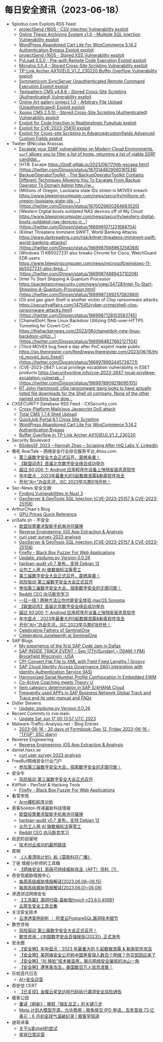 # 每日安全资讯（2023-06-18）

- Sploitus.com Exploits RSS Feed
  - [projectSend r1605 - CSV injection Vulnerability exploit](https://sploitus.com/exploit?id=1337DAY-ID-38787&utm_source=rss&utm_medium=rss)
  - [Online Thesis Archiving System v1.0 - Multiple SQL injection Vulnerability exploit](https://sploitus.com/exploit?id=1337DAY-ID-38793&utm_source=rss&utm_medium=rss)
  - [WordPress Abandoned Cart Lite For WooCommerce 5.14.2 Authentication Bypass Exploit exploit](https://sploitus.com/exploit?id=1337DAY-ID-38795&utm_source=rss&utm_medium=rss)
  - [projectSend r1605 - Stored XSS Vulnerability exploit](https://sploitus.com/exploit?id=1337DAY-ID-38788&utm_source=rss&utm_medium=rss)
  - [PyLoad 0.5.0 - Pre-auth Remote Code Execution Exploit exploit](https://sploitus.com/exploit?id=1337DAY-ID-38792&utm_source=rss&utm_medium=rss)
  - [Monstra 3.0.4 - Stored Cross-Site Scripting Vulnerability exploit](https://sploitus.com/exploit?id=1337DAY-ID-38789&utm_source=rss&utm_medium=rss)
  - [TP-Link Archer AX10(EU)_V1.2_230220 Buffer Overflow Vulnerability exploit](https://sploitus.com/exploit?id=1337DAY-ID-38797&utm_source=rss&utm_medium=rss)
  - [Symmetricom SyncServer Unauthenticated Remote Command Execution Exploit exploit](https://sploitus.com/exploit?id=1337DAY-ID-38796&utm_source=rss&utm_medium=rss)
  - [Textpattern CMS v4.8.8 - Stored Cross-Site Scripting (Authenticated) Vulnerability exploit](https://sploitus.com/exploit?id=1337DAY-ID-38791&utm_source=rss&utm_medium=rss)
  - [Online Art gallery project 1.0 - Arbitrary File Upload (Unauthenticated) Exploit exploit](https://sploitus.com/exploit?id=1337DAY-ID-38794&utm_source=rss&utm_medium=rss)
  - [Xoops CMS 2.5.10 - Stored Cross-Site Scripting (Authenticated) Vulnerability exploit](https://sploitus.com/exploit?id=1337DAY-ID-38790&utm_source=rss&utm_medium=rss)
  - [Exploit for Code Injection in Realtimelogic Fuguhub exploit](https://sploitus.com/exploit?id=FE4415B9-2F36-5479-80CC-6ED8739C0213&utm_source=rss&utm_medium=rss)
  - [Exploit for CVE-2023-25610 exploit](https://sploitus.com/exploit?id=76B7057A-7383-50C9-AE93-8211298C01F0&utm_source=rss&utm_medium=rss)
  - [Exploit for Cross-site Scripting in Advancedcustomfields Advanced Custom Fields exploit](https://sploitus.com/exploit?id=C6C72032-E4AB-5511-B2BB-0035FE5B8826&utm_source=rss&utm_medium=rss)
- Twitter @Nicolas Krassas
  - [Escalate your SSRF vulnerabilities on Modern Cloud Environments. `surf` allows you to filter a list of hosts, returning a list of viable SSRF candidat...](https://twitter.com/Dinosn/status/1670145343000924160)
  - [HTB: Escape https://0xdf.gitlab.io/2023/06/17/htb-escape.html](https://twitter.com/Dinosn/status/1670144829060161538)
  - [BackupOperatorToolkit - The BackupOperatorToolkit Contains Different Techniques Allowing You To Escalate From Backup Operator To Domain Admin http://w...](https://twitter.com/Dinosn/status/1670032714467008512)
  - [Millions of Oregon, Louisiana state IDs stolen in MOVEit breach https://www.bleepingcomputer.com/news/security/millions-of-oregon-louisiana-state-ids-...](https://twitter.com/Dinosn/status/1670029800264683520)
  - [Western Digital boots outdated NAS devices off of My Cloud https://www.bleepingcomputer.com/news/security/western-digital-boots-outdated-nas-devices-o...](https://twitter.com/Dinosn/status/1669991071231688704)
  - [Killnet Threatens Imminent SWIFT, World Banking Attacks https://www.darkreading.com/risk/killnet-threatens-imminent-swift-world-banking-attacks](https://twitter.com/Dinosn/status/1669987668963258368)
  - [Windows 11 KB5027231 also breaks Chrome for Cisco, WatchGuard EDR users https://www.bleepingcomputer.com/news/microsoft/windows-11-kb5027231-also-brea...](https://twitter.com/Dinosn/status/1669987488943710208)
  - [Intel To Start Shipping A Quantum Processor https://packetstormsecurity.com/news/view/34728/Intel-To-Start-Shipping-A-Quantum-Processor.html](https://twitter.com/Dinosn/status/1669987289257082880)
  - [Oil and gas giant Shell is another victim of Clop ransomware attacks https://securityaffairs.com/147545/cyber-crime/shell-clop-ransomware-attacks.html](https://twitter.com/Dinosn/status/1669987128103583745)
  - [ChamelDoH: New Linux Backdoor Utilizing DNS-over-HTTPS Tunneling for Covert CnC https://thehackernews.com/2023/06/chameldoh-new-linux-backdoor-utilizi...](https://twitter.com/Dinosn/status/1669984827662127104)
  - [Third MOVEit bug fixed a day after PoC exploit made public https://go.theregister.com/feed/www.theregister.com/2023/06/16/third_moveit_bug_fixed/](https://twitter.com/Dinosn/status/1669978992445726721)
  - [CVE-2023-2847: Local privilege escalation vulnerability in ESET products https://securityonline.info/cve-2023-2847-local-privilege-escalation-vulnerab...](https://twitter.com/Dinosn/status/1669978909218095105)
  - [RT John Hammond: cl0p ransomware gang looks to have actually listed file downloads for the Shell oil company. None of the other named victims have dow...](https://twitter.com/_JohnHammond/status/1669905301808742401)
- CXSECURITY Database RSS Feed - CXSecurity.com
  - [Cross-Platform Malicious Javascript DoS attack](https://cxsecurity.com/issue/WLB-2023060037)
  - [Total CMS 1.7.4 Shell Upload](https://cxsecurity.com/issue/WLB-2023060036)
  - [QuickJob Portal 6.1 Cross Site Scripting](https://cxsecurity.com/issue/WLB-2023060035)
  - [WordPress Abandoned Cart Lite For WooCommerce 5.14.2 Authentication Bypass](https://cxsecurity.com/issue/WLB-2023060034)
  - [Buffer Overflow in TP-Link Archer AX10(EU)_V1.2_230220](https://cxsecurity.com/issue/WLB-2023060033)
- Security Boulevard
  - [BSidesSF 2023 – Hannah Zhao – Scraping After HiQ Labs V. LinkedIn](https://securityboulevard.com/2023/06/bsidessf-2023-hannah-zhao-scraping-after-hiq-labs-v-linkedin/)
- 嘶吼 RoarTalk – 网络安全行业综合服务平台,4hou.com
  - [第三届数字安全大会正式召开，震撼来袭！](https://www.4hou.com/posts/m02n)
  - [【联盟动态】首届北京数字安全峰会成功举办](https://www.4hou.com/posts/8zoW)
  - [超过 60,000 个 Android 应用程序在设备上悄悄安装恶意软件](https://www.4hou.com/posts/PKY2)
  - [年中盘点：2023年最重大的5起数据泄露&amp;勒索软件攻击](https://www.4hou.com/posts/kj7K)
  - [开创“AI+”办会先河，ISC 2023早鸟票618开抢！](https://www.4hou.com/posts/lkvV)
- Sec-News 安全文摘
  - [Finding Vulnerabilities in Nuxt 3](https://govuln.com/news/url/4Vna)
  - [GeoServer & GeoTools SQL Injection (CVE-2023-25157 & CVE-2023-25158)](https://govuln.com/news/url/LXao)
- ArthurChiao's Blog
  - [GPU Prices Quick Reference](https://arthurchiao.github.io/blog/gpu-prices/)
- unSafe.sh - 不安全
  - [欧盟投票要求智能手机电池可替换](https://buaq.net/go-169198.html)
  - [Reverse Engineering: iOS App Extraction & Analysis](https://buaq.net/go-169195.html)
  - [curl user survey 2023 analysis](https://buaq.net/go-169196.html)
  - [GeoServer & GeoTools SQL Injection (CVE-2023-25157 & CVE-2023-25158)](https://buaq.net/go-169177.html)
  - [Firefly - Black Box Fuzzer For Web Applications](https://buaq.net/go-169182.html)
  - [Update: zipdump.py Version 0.0.26](https://buaq.net/go-169168.html)
  - [harbian-audit v0.7 发布，支持 Debian 12](https://buaq.net/go-169186.html)
  - [众包工人用 AI 做数据标注等零工](https://buaq.net/go-169187.html)
  - [第三届数字安全大会正式召开，震撼来袭！](https://buaq.net/go-169169.html)
  - [风险驱动 第三届数字安全大会正式召开](https://buaq.net/go-169164.html)
  - [参加第三届数字安全大会，探索数字安全的无限可能！](https://buaq.net/go-169156.html)
  - [Reddit CEO 向马斯克学习](https://buaq.net/go-169188.html)
  - [一日一技 | 两种方法让你也能安全体验 macOS Sonoma](https://buaq.net/go-169163.html)
  - [【联盟动态】首届北京数字安全峰会成功举办](https://buaq.net/go-169144.html)
  - [超过 60,000 个 Android 应用程序在设备上悄悄安装恶意软件](https://buaq.net/go-169145.html)
  - [年中盘点：2023年最重大的5起数据泄露&amp;勒索软件攻击](https://buaq.net/go-169146.html)
  - [开创“AI+”办会先河，ISC 2023早鸟票618开抢！](https://buaq.net/go-169147.html)
  - [Celebrating Fathers of SentinelOne](https://buaq.net/go-169123.html)
  - [Celebrating Juneteenth at SentinelOne](https://buaq.net/go-169124.html)
- SAP Blogs
  - [My experience of the first SAP Code Jam in Dallas](https://blogs.sap.com/2023/06/17/my-experience-of-the-first-sap-code-jam-in-dallas/)
  - [SAP INSIDE TRACK EVENT – Sep 17Th(Sunday) – (10AM-1 PM) Brookfield Wisconsin -USA](https://blogs.sap.com/2023/06/17/sap-inside-track-event-sep-17th-brookfield-wisconsin-usa/)
  - [CPI-Convert Flat File to XML with Field Fixed Lengths | Groovy](https://blogs.sap.com/2023/06/17/cpi-convert-flat-file-to-xml-with-field-fixed-lengths-groovy/)
  - [SAP Cloud Identity Access Governance (IAG) integration with Identity Authentication Service (IAS)](https://blogs.sap.com/2023/06/17/sap-cloud-identity-access-governance-iag-integration-with-identity-authentication-service-ias/)
  - [Harmonized Serial Number Profile Configuration In Embedded EWM](https://blogs.sap.com/2023/06/17/harmonized-serial-number-profile-configuration-in-embedded-ewm/)
  - [Co-Active Coaching meets Theory U](https://blogs.sap.com/2023/06/17/co-active-coaching-meets-theory-u/)
  - [Item category determination in SAP S/4HANA Cloud](https://blogs.sap.com/2023/06/17/item-category-determination-in-sap-s-4hana-cloud/)
  - [Frequently used APPs in SAP Business Network Global Track and Trace and its user manual and FAQs](https://blogs.sap.com/2023/06/17/frequently-used-apps-in-sap-business-network-global-track-and-trace-and-its-user-manual-and-faqs/)
- Didier Stevens
  - [Update: zipdump.py Version 0.0.26](https://blog.didierstevens.com/2023/06/17/update-zipdump-py-version-0-0-26/)
- Recent Commits to cve:main
  - [Update Sat Jun 17 00:13:57 UTC 2023](https://github.com/trickest/cve/commit/2fca7b0a992a836a7aeb6429487878df250b634a)
- Malware-Traffic-Analysis.net - Blog Entries
  - [2023-06-16 - 30 days of Formbook: Day 12, Friday 2023-06-16 - "TFGP" (ISC diary)](https://www.malware-traffic-analysis.net/2023/06/16/index.html)
- Reverse Engineering
  - [Reverse Engineering: iOS App Extraction & Analysis](https://www.reddit.com/r/ReverseEngineering/comments/14btdk4/reverse_engineering_ios_app_extraction_analysis/)
- daniel.haxx.se
  - [curl user survey 2023 analysis](https://daniel.haxx.se/blog/2023/06/17/curl-user-survey-2023-analysis/)
- FreeBuf网络安全行业门户
  - [参加第三届数字安全大会，探索数字安全的无限可能！](https://www.freebuf.com/fevents/369781.html)
- 安全牛
  - [风险驱动 第三届数字安全大会正式召开](https://www.aqniu.com/industry/97051.html)
- KitPloit - PenTest & Hacking Tools
  - [Firefly - Black Box Fuzzer For Web Applications](http://www.kitploit.com/2023/06/firefly-black-box-fuzzer-for-web.html)
- 看雪学苑
  - [Arm裸机程序分析](https://mp.weixin.qq.com/s?__biz=MjM5NTc2MDYxMw==&mid=2458507314&idx=1&sn=8e46e7be590cb439e081693f77fa9b27&chksm=b18ee8b886f961aedd72cd90d5324d3b6af3e08bca22d1a7e8ecaa10ac6d78fe26be13302567&scene=58&subscene=0#rd)
- 奇客Solidot–传递最新科技情报
  - [欧盟投票要求智能手机电池可替换](https://www.solidot.org/story?sid=75274)
  - [harbian-audit v0.7 发布，支持 Debian 12](https://www.solidot.org/story?sid=75273)
  - [众包工人用 AI 做数据标注等零工](https://www.solidot.org/story?sid=75272)
  - [Reddit CEO 向马斯克学习](https://www.solidot.org/story?sid=75271)
- 赵武的自留地
  - [技术创业成功的最短路径](https://mp.weixin.qq.com/s?__biz=MjM5NDQ5NjM5NQ==&mid=2651626372&idx=1&sn=1af7a90fcc1998da9ffed994cefcc264&chksm=bd7ed1608a095876adcf66029eccb2217f73f4badb261c9c283f09f77dc815b125c7c4d8c9eb&scene=58&subscene=0#rd)
- 皮相
  - [《人类清除计划》和《莫斯科在广播》](https://mp.weixin.qq.com/s?__biz=MzI0NDA5MDYyNA==&mid=2648257146&idx=1&sn=28f852033cbb51c4fe14aa255925b96b&chksm=f14e8015c63909034737687fd787990ee0c86562c27fa793f747c71d4e673157739e03e00050&scene=58&subscene=0#rd)
- 丁爸 情报分析师的工具箱
  - [【网络安全】高级可持续威胁攻击（APT）资料（1）](https://mp.weixin.qq.com/s?__biz=MzI2MTE0NTE3Mw==&mid=2651136884&idx=1&sn=21da1e09cc558359af1bfe3d72d81366&chksm=f1af544ec6d8dd58715b425135a88c59e5d5244da80d8c4b70d1731ce00168c740586fa753a3&scene=58&subscene=0#rd)
- 奇安信威胁情报中心
  - [每周高级威胁情报解读(2023.06.08~06.15)](https://mp.weixin.qq.com/s?__biz=MzI2MDc2MDA4OA==&mid=2247506764&idx=1&sn=1bbd1a0583775fc3d38b560e955dc917&chksm=ea662c3bdd11a52d04cca7b33d2be66e88ea41c6c12edd042b66a1b595e28e6e6ab589f961d1&scene=58&subscene=0#rd)
  - [每周高级威胁情报解读(2023.06.01~06.08)](https://mp.weixin.qq.com/s?__biz=MzI2MDc2MDA4OA==&mid=2247506764&idx=2&sn=a237450ca5db1a51f3ec3660e72008d0&chksm=ea662c3bdd11a52d77804bfa0ec840e0277e616d1c9c6bcdfbc9e0d1236360a654e6aee4240f&scene=58&subscene=0#rd)
- 渗透测试网络安全
  - [【工具篇】漏洞扫描-最新版Invicti v23.6.0.40861](https://mp.weixin.qq.com/s?__biz=MzkwMTE4NDM5NA==&mid=2247486384&idx=1&sn=bd17ca3ce203445eca014892aa6a8b5f&chksm=c0b9e555f7ce6c437dbd93bf2ac507d0f8e212188a061b664edb261903949ffdf41240178f6c&scene=58&subscene=0#rd)
  - [云原生安全工具合集](https://mp.weixin.qq.com/s?__biz=MzkwMTE4NDM5NA==&mid=2247486384&idx=2&sn=3fb59a3b07cd0fbcb4b64c6bf0b8d0f4&chksm=c0b9e555f7ce6c434c51afcb190bb6b4173ee24f7eb19347c5e98ad0932e5a3db8b04c0d3e25&scene=58&subscene=0#rd)
- 关注安全技术
  - [云渗透案例剖析 ｜ 阿里云PostgreSQL漏洞技术细节](https://mp.weixin.qq.com/s?__biz=MzA4MDMwMjQ3Mg==&mid=2651868669&idx=1&sn=ef642f2768a34ab4fb8c554297994b3b&chksm=8442b51ab3353c0c93a839c192dba3b0ba711add14cd423dea38feb7abdfc60b557b8fd1fee8&scene=58&subscene=0#rd)
- 数世咨询
  - [风险驱动 第三届数字安全大会正式召开！](https://mp.weixin.qq.com/s?__biz=MzkxNzA3MTgyNg==&mid=2247498970&idx=1&sn=2ff90da92b663d81416c85cb50a57c55&chksm=c1448e67f63307712ed2b20262163aa907849f802037d48e6f757cfee38bd46266ca959bf083&scene=58&subscene=0#rd)
  - [数世咨询：《中国数字安全百强报告(2023)》正式发布](https://mp.weixin.qq.com/s?__biz=MzkxNzA3MTgyNg==&mid=2247498970&idx=2&sn=89cd15d56ec585f0655f63853225d300&chksm=c1448e67f6330771b7e84e5f56ee5738f77102c9b45e5b53f8b2153f3dcf05fc1997282a7087&scene=58&subscene=0#rd)
- 安全圈
  - [【安全圈】年中盘点：2023 年最重大的 5 起数据泄露 & 勒索软件攻击](https://mp.weixin.qq.com/s?__biz=MzIzMzE4NDU1OQ==&mid=2652037286&idx=1&sn=d5183f6a3b65219e813400a662346797&chksm=f36fcce6c41845f0f4a57e00b9e3811ddbb32c7831068fef2321dd77ad082154e2b419f89c5f&scene=58&subscene=0#rd)
  - [【安全圈】美网络安全公司称中国黑客侵入数百个网络？外交部回应来了](https://mp.weixin.qq.com/s?__biz=MzIzMzE4NDU1OQ==&mid=2652037286&idx=2&sn=b58c4f7c5c417329b9b5d4bf8c3b6ddc&chksm=f36fcce6c41845f01bb30e0a4bea906985741bedc6d8928521c4e388752a698083fcac4e09da&scene=58&subscene=0#rd)
  - [【安全圈】“AI 换脸”技术被滥用，揭示网络安全骗局的冰山一角](https://mp.weixin.qq.com/s?__biz=MzIzMzE4NDU1OQ==&mid=2652037286&idx=3&sn=d9d9d1b0841107e9802ce04969d6a058&chksm=f36fcce6c41845f0e4b9adea9efb9ff10e8cf5b36c0f87c8206d3706d9154fe2a20bf2d64bd6&scene=58&subscene=0#rd)
  - [【安全圈】遭黑客攻击，美国数百万人信息泄露！](https://mp.weixin.qq.com/s?__biz=MzIzMzE4NDU1OQ==&mid=2652037286&idx=4&sn=67c5f2accaf58c612ead556dd6aa5354&chksm=f36fcce6c41845f018f73a4585a60a03b9b04e8958d976de369cf230649cef42e464e9c38a5a&scene=58&subscene=0#rd)
- 乐枕迭代日志
  - [AI+安全运营](https://mp.weixin.qq.com/s?__biz=MzA3NTMyNDg3OQ==&mid=2652519592&idx=1&sn=7888e870a992434f3e4f0f905d70d145&chksm=849cd008b3eb591e3c2dc73a21818614088cf3bc100b967cb2974753890061cce5c0fb959f97&scene=58&subscene=0#rd)
- 奇安信 CERT
  - [【已复现】金蝶云星空远程代码执行漏洞安全风险通告](https://mp.weixin.qq.com/s?__biz=MzU5NDgxODU1MQ==&mid=2247498942&idx=1&sn=e3e8e72ce2d5ff504170a71bb2b897a2&chksm=fe79d826c90e5130b09487412634a1e5912475cd36498937b040b193975c64d1f3248a0bb87c&scene=58&subscene=0#rd)
- 极客公园
  - [重读《刷新》：微软「拨乱反正」的关键几步](https://mp.weixin.qq.com/s?__biz=MTMwNDMwODQ0MQ==&mid=2652995964&idx=1&sn=6da1d986aecf7701fb3f7a712724eecf&chksm=7e54fcca492375dccd00744fb2b5f15732faddbbbc390fa306e3ff649bb2beb4489b23df28a6&scene=58&subscene=0#rd)
  - [Meta 计划大模型开源，允许商用；极兔提交 IPO 申请，去年营收 73 亿美元；6 月初全球气温破纪录 | 极客早知道](https://mp.weixin.qq.com/s?__biz=MTMwNDMwODQ0MQ==&mid=2652995962&idx=1&sn=8f51fca7d189763801eae8b11c9cb677&chksm=7e54fccc492375da6ef10b68847ed3dd18fad9a99fdb80f56fab3123284b089c3d21b8f28f68&scene=58&subscene=0#rd)
- 迪哥讲事
  - [关于js拿shell的尝试](https://mp.weixin.qq.com/s?__biz=MzIzMTIzNTM0MA==&mid=2247490024&idx=1&sn=62c5f36eba5026349c50c3048d70f227&chksm=e8a6138bdfd19a9dd90211772845b8e6a9bf68f55e1d7b814417d76cb9971ef92fc02017cdd1&scene=58&subscene=0#rd)
  - [星球日常运营](https://mp.weixin.qq.com/s?__biz=MzIzMTIzNTM0MA==&mid=2247490024&idx=2&sn=97c9b3d1aa10137c103eb51740bd3770&chksm=e8a6138bdfd19a9df72365834d240abe8e9167dc0b7d170ac99333f3fab29dc8da7531ec8c87&scene=58&subscene=0#rd)
